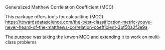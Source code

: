Generalized Matthew Corrlelation  Coefficient (MCC)

This package offers tools for calcualting (MCC)  
https://towardsdatascience.com/the-best-classification-metric-youve-never-heard-of-the-matthews-correlation-coefficient-3bf50a2f3e9a

The purpose was taking the knwon MCC and extending it to work on multi-class problems